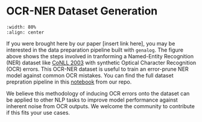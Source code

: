# OCR-NER Dataset Generation

```{image} static/labeled_synthetic_pipeline.png
:width: 80%
:align: center
```

If you were brought here by our paper [insert link here], you may be interested in the data preparation pipeline built with `genalog`. The figure above shows the steps involved in tranforming a Named-Entity Recognition (NER) dataset like [CoNLL 2003](https://deepai.org/dataset/conll-2003-english) with synthetic Optical Character Recognition (OCR) errors. This OCR-NER dataset is useful to train an error-prune NER model against common OCR mistakes. You can find the full dataset prepration pipeline in this [notebook](https://github.com/microsoft/genalog/blob/main/example/dataset_generation.ipynb) from our repo.

We believe this methodology of inducing OCR errors onto the dataset can be applied to other NLP tasks to improve model performance against inherent noise from OCR outputs. We welcome the community to contribute if this fits your use cases.


